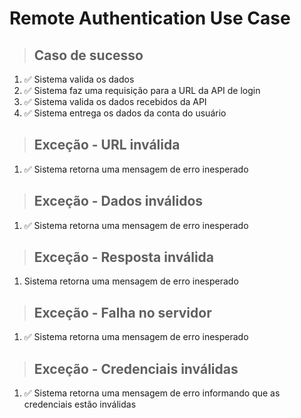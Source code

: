 # Remote Authentication Use Case

> ## Caso de sucesso

1. ✅ Sistema valida os dados
2. ✅ Sistema faz uma requisição para a URL da API de login
3. ✅ Sistema valida os dados recebidos da API
4. ✅ Sistema entrega os dados da conta do usuário

> ## Exceção - URL inválida

1. ✅ Sistema retorna uma mensagem de erro inesperado

> ## Exceção - Dados inválidos

1. ✅ Sistema retorna uma mensagem de erro inesperado

> ## Exceção - Resposta inválida

1. Sistema retorna uma mensagem de erro inesperado

> ## Exceção - Falha no servidor

1. ✅ Sistema retorna uma mensagem de erro inesperado

> ## Exceção - Credenciais inválidas

1. ✅ Sistema retorna uma mensagem de erro informando que as credenciais estão inválidas
